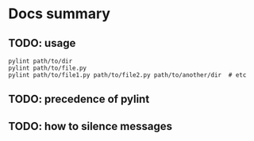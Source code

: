 # Docs summary

## TODO: usage

    pylint path/to/dir
    pylint path/to/file.py
    pylint path/to/file1.py path/to/file2.py path/to/another/dir  # etc

## TODO: precedence of pylint

## TODO: how to silence messages
